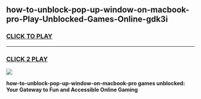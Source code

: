
## how-to-unblock-pop-up-window-on-macbook-pro-Play-Unblocked-Games-Online-gdk3i
<h3>
<a href="https://premium76.site?title=how-to-unblock-pop-up-window-on-macbook-pro&ref=25A">CLICK TO PLAY</a></h3>
<hr>

<h3>
<a href="https://premium76.site?title=how-to-unblock-pop-up-window-on-macbook-pro&ref=25A">CLICK 2 PLAY</a>
  
</h3>

<a href="https://premium76.site?title=how-to-unblock-pop-up-window-on-macbook-pro&ref=25A"><img src="https://clearcache.store/games.png"></a>


**how-to-unblock-pop-up-window-on-macbook-pro games unblocked: Your Gateway to Fun and Accessible Online Gaming**
